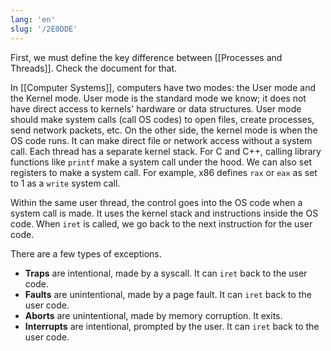 ```yaml
---
lang: 'en'
slug: '/2E0DDE'
---
```


First, we must define the key difference between [[Processes and Threads]].
Check the document for that.

In [[Computer Systems]], computers have two modes: the User mode and the Kernel mode.
User mode is the standard mode we know; it does not have direct access to kernels' hardware or data structures.
User mode should make system calls (call OS codes) to open files, create processes, send network packets, etc.
On the other side, the kernel mode is when the OS code runs.
It can make direct file or network access without a system call.
Each thread has a separate kernel stack.
For C and C++, calling library functions like `printf` make a system call under the hood.
We can also set registers to make a system call.
For example, x86 defines `rax` or `eax` as set to 1 as a `write` system call.

Within the same user thread, the control goes into the OS code when a system call is made.
It uses the kernel stack and instructions inside the OS code.
When `iret` is called, we go back to the next instruction for the user code.

There are a few types of exceptions.

- **Traps** are intentional, made by a syscall. It can `iret` back to the user code.
- **Faults** are unintentional, made by a page fault. It can `iret` back to the user code.
- **Aborts** are unintentional, made by memory corruption. It exits.
- **Interrupts** are intentional, prompted by the user. It can `iret` back to the user code.

